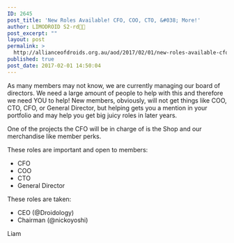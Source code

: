 ```yaml
---
ID: 2645
post_title: 'New Roles Available! CFO, COO, CTO, &#038; More!'
author: LIMODROID S2-rd🔭🔬
post_excerpt: ""
layout: post
permalink: >
  http://allianceofdroids.org.au/aod/2017/02/01/new-roles-available-cfo-coo-cto-more/
published: true
post_date: 2017-02-01 14:50:04
---
```

As many members may not know, we are currently managing our board of directors. We need a large amount of people to help with this and therefore we need YOU to help! New members, obviously, will not get things like COO, CTO, CFO, or General Director, but helping gets you a mention in your portfolio and may help you get big juicy roles in later years.

One of the projects the CFO will be in charge of is the Shop and our merchandise like member perks.

These roles are important and open to members:
<ul>
 	<li>CFO</li>
 	<li>COO</li>
 	<li>CTO</li>
 	<li>General Director</li>
</ul>
These roles are taken:
<ul>
 	<li>CEO (@Droidology)</li>
 	<li>Chairman (@nickoyoshi)</li>
</ul>
Liam